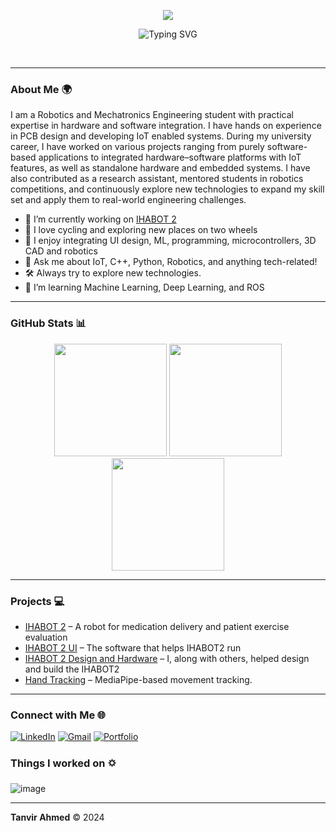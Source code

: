 <p align="center">
  <img src="https://capsule-render.vercel.app/api?type=waving&height=300&color=gradient&text=HI%20THERE!&fontAlign=50&animation=twinkling&fontColor=000000&textBg=false&desc=I%20am%20Tanvir%20Ahmed&descSize=51&descAlignY=42&fontAlignY=24&section=header&reversal=false">
</p>

<p align="center">
  <img src="https://readme-typing-svg.demolab.com?font=Workbench&size=40&duration=800&pause=1500&center=true&vCenter=true&multiline=true&random=false&width=1000&height=150&lines=I'm+just+another+human+exploring+the+Earth.;Welcome+to+my+GitHub!" alt="Typing SVG" />
</p>

<br>

---

### About Me 🌍
 I am a Robotics and Mechatronics Engineering student with practical expertise in hardware and software integration. I have hands on experience in PCB design and developing IoT enabled systems. During my university career, I have worked on various projects ranging from purely software-based applications to integrated hardware–software platforms with IoT features, as well as standalone hardware and embedded systems. I have also contributed as a research assistant, mentored students in robotics competitions, and continuously explore new technologies to expand my skill set and apply them to real-world engineering challenges.
 <br>
- 🔭 I’m currently working on [IHABOT 2](#)
- 🚴 I love cycling and exploring new places on two wheels
- 🤖 I enjoy integrating UI design, ML, programming, microcontrollers, 3D CAD and robotics
- 💬 Ask me about IoT, C++, Python, Robotics, and anything tech-related!
- 🛠️ Always try to explore new technologies.
- 🌱 I’m learning Machine Learning, Deep Learning, and ROS

---

### GitHub Stats 📊
<p align="center">
  <img height="180em" src="https://github-readme-stats.vercel.app/api?username=tanvir-a0&theme=dark&show_icons=true&hide_border=true&count_private=true" />
  <img height="180em" src="https://github-readme-streak-stats.herokuapp.com/?user=tanvir-a0&theme=dark&hide_border=true" />
  <img height="180em" src="https://github-readme-stats.vercel.app/api/top-langs/?username=tanvir-a0&theme=dark&show_icons=true&hide_border=true&layout=compact" />
</p>


---

### Projects 💻

- [IHABOT 2](#) – A robot for medication delivery and patient exercise evaluation
- [IHABOT 2 UI](#) – The software that helps IHABOT2 run
- [IHABOT 2 Design and Hardware](#) – I, along with others, helped design and build the IHABOT2
- [Hand Tracking](#) – MediaPipe-based movement tracking.

---

### Connect with Me 🌐

[![LinkedIn](https://img.shields.io/badge/LinkedIn-Tanvir_Ahmed-blue?style=flat-square&logo=linkedin)](https://www.linkedin.com/in/tanvir-ahmed-67b5a8199/)
[![Gmail](https://img.shields.io/badge/Email-tanvir@gmail.com-red?style=flat-square&logo=gmail)](mailto:t.a.prova@gmail.com)
[![Portfolio](https://img.shields.io/badge/Portfolio-Explore-ff69b4?style=flat-square&logo=gitbook)](#)

### Things I worked on 🌣


![image](https://github.com/user-attachments/assets/0cdee54b-a9cd-43cf-b67e-c1237ee1c1f3)


---

**Tanvir Ahmed** © 2024
